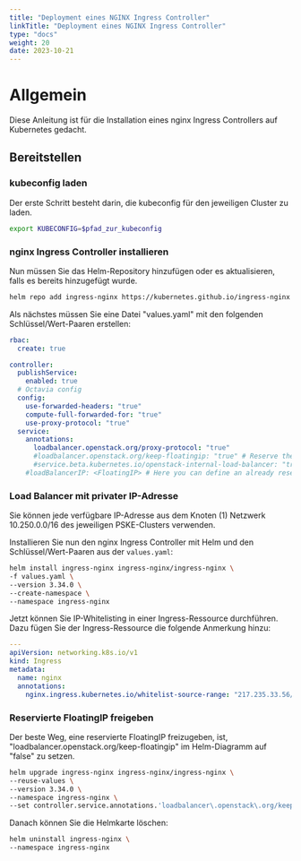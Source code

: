 ```yaml
---
title: "Deployment eines NGINX Ingress Controller"
linkTitle: "Deployment eines NGINX Ingress Controller"
type: "docs"
weight: 20
date: 2023-10-21
---
```


# Allgemein
Diese Anleitung ist für die Installation eines nginx Ingress Controllers auf Kubernetes gedacht.

## Bereitstellen
### kubeconfig laden
Der erste Schritt besteht darin, die kubeconfig für den jeweiligen Cluster zu laden.

```bash
export KUBECONFIG=$pfad_zur_kubeconfig
```

### nginx Ingress Controller installieren
Nun müssen Sie das Helm-Repository hinzufügen oder es aktualisieren, falls es bereits hinzugefügt wurde.

```bash
helm repo add ingress-nginx https://kubernetes.github.io/ingress-nginx && helm repo update
```

Als nächstes müssen Sie eine Datei "values.yaml" mit den folgenden Schlüssel/Wert-Paaren erstellen:

```yaml
rbac:
  create: true

controller:
  publishService:
    enabled: true
  # Octavia config
  config:
    use-forwarded-headers: "true"
    compute-full-forwarded-for: "true"
    use-proxy-protocol: "true"
  service:
    annotations:
      loadbalancer.openstack.org/proxy-protocol: "true"
      #loadbalancer.openstack.org/keep-floatingip: "true" # Reserve the FloatingIP in OpenStack even after deleting the Helm chart
      #service.beta.kubernetes.io/openstack-internal-load-balancer: "true" # Create a LoadBalancer in OpenStack without FloatingIP
    #loadBalancerIP: <FloatingIP> # Here you can define an already reserved FloatingIP. When "openstack-internal-load-balancer" is true, this will define the private IPv4 address of the OpenStack LoadBalancer.
```

### Load Balancer mit privater IP-Adresse
Sie können jede verfügbare IP-Adresse aus dem Knoten (1) Netzwerk 10.250.0.0/16 des jeweiligen PSKE-Clusters verwenden.

Installieren Sie nun den nginx Ingress Controller mit Helm und den Schlüssel/Wert-Paaren aus der `values.yaml`:

```bash
helm install ingress-nginx ingress-nginx/ingress-nginx \
-f values.yaml \
--version 3.34.0 \
--create-namespace \
--namespace ingress-nginx
```

Jetzt können Sie IP-Whitelisting in einer Ingress-Ressource durchführen. Dazu fügen Sie der Ingress-Ressource die folgende Anmerkung hinzu:

```yaml
---
apiVersion: networking.k8s.io/v1
kind: Ingress
metadata:
  name: nginx
  annotations:
    nginx.ingress.kubernetes.io/whitelist-source-range: "217.235.33.56/32,79.207.189.32/32"
```

### Reservierte FloatingIP freigeben
Der beste Weg, eine reservierte FloatingIP freizugeben, ist, "loadbalancer.openstack.org/keep-floatingip" im Helm-Diagramm auf "false" zu setzen.

```bash
helm upgrade ingress-nginx ingress-nginx/ingress-nginx \
--reuse-values \
--version 3.34.0 \
--namespace ingress-nginx \
--set controller.service.annotations.'loadbalancer\.openstack\.org/keep-floatingip'=false
```

Danach können Sie die Helmkarte löschen:

```bash
helm uninstall ingress-nginx \
--namespace ingress-nginx
```